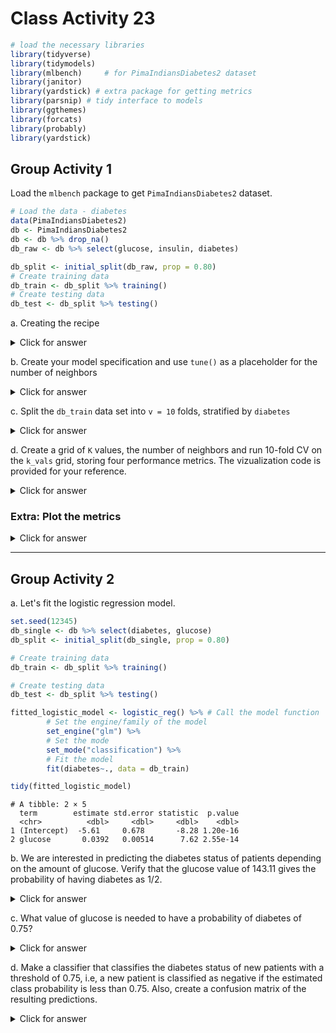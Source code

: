 # Class Activity 23


```r
# load the necessary libraries
library(tidyverse) 
library(tidymodels)
library(mlbench)     # for PimaIndiansDiabetes2 dataset
library(janitor)
library(yardstick) # extra package for getting metrics
library(parsnip) # tidy interface to models
library(ggthemes)
library(forcats)
library(probably)
library(yardstick)
```


## Group Activity 1

Load the `mlbench` package to get `PimaIndiansDiabetes2` dataset.


```r
# Load the data - diabetes
data(PimaIndiansDiabetes2)
db <- PimaIndiansDiabetes2
db <- db %>% drop_na() 
db_raw <- db %>% select(glucose, insulin, diabetes)

db_split <- initial_split(db_raw, prop = 0.80)
# Create training data
db_train <- db_split %>% training()
# Create testing data
db_test <- db_split %>% testing()
```

a. Creating the recipe

<details>
<summary class="answer">Click for answer</summary>
*Answer:* 


```r
db_recipe <- recipe(diabetes ~  glucose + insulin, data = db_train) %>%
  step_scale(all_predictors()) %>%
  step_center(all_predictors()) %>% 
  prep()
```

</details>

b. Create your model specification and use `tune()` as a placeholder for the number of neighbors

<details>
<summary class="answer">Click for answer</summary>
*Answer:* 



```r
knn_spec <- nearest_neighbor(weight_func = "rectangular", 
                             engine = "kknn",
                             mode = "classification",
                             neighbors = tune())
```

</details>

c. Split the `db_train` data set into `v = 10` folds, stratified by `diabetes`

<details>
<summary class="answer">Click for answer</summary>
*Answer:* 



```r
db_vfold <- vfold_cv(db_train, v = 10, strata = diabetes)
```

</details>

d. Create a grid of `K` values, the number of neighbors and run 10-fold CV on the `k_vals` grid, storing four performance metrics. The vizualization code is provided for your reference.

<details>
<summary class="answer">Click for answer</summary>
*Answer:* 



```r
k_vals <- tibble(neighbors = seq(from = 1, to = 40, by = 1))
```



```r
knn_fit <- workflow() %>%
  add_recipe(db_recipe) %>%
  add_model(knn_spec) %>%
  tune_grid(
    resamples = db_vfold, 
    grid = k_vals,
    metrics = metric_set(yardstick::ppv, yardstick::accuracy, sens, spec),
    control = control_resamples(save_pred = TRUE))
```



```r
cv_metrics <- collect_metrics(knn_fit) 
cv_metrics %>% group_by(.metric) %>% slice_max(mean) 
```

```
# A tibble: 8 × 7
# Groups:   .metric [4]
  neighbors .metric  .estimator  mean     n std_err .config 
      <dbl> <chr>    <chr>      <dbl> <int>   <dbl> <chr>   
1        21 accuracy binary     0.774    10  0.0260 Preproc…
2        22 accuracy binary     0.774    10  0.0260 Preproc…
3        15 ppv      binary     0.807    10  0.0264 Preproc…
4        16 ppv      binary     0.807    10  0.0264 Preproc…
5        39 sens     binary     0.900    10  0.0304 Preproc…
6        40 sens     binary     0.900    10  0.0304 Preproc…
7        17 spec     binary     0.582    10  0.0588 Preproc…
8        18 spec     binary     0.582    10  0.0588 Preproc…
```

</details>

### Extra: Plot the metrics

<details>
<summary class="answer">Click for answer</summary>
*Answer:* 



```r
final.results <- cv_metrics %>%  mutate(.metric = as.factor(.metric)) %>%
  select(neighbors, .metric, mean)

final.results %>%
  ggplot(aes(x = neighbors, y = mean, color = forcats::fct_reorder2(.metric, neighbors, mean))) +
  geom_line(size = 1) +
  geom_point(size = 2) +
  theme_minimal() +
  scale_color_wsj() + 
  scale_x_continuous(breaks = k_vals[[1]]) +
  theme(panel.grid.minor.x = element_blank())+
  labs(color='Metric', y = "Estimate", x = "K")
```

<img src="class_activity_23_files/figure-epub3/unnamed-chunk-9-1.png" width="100%" />

</details>

---------------------------------------------------------

## Group Activity 2

a. Let's fit the logistic regression model.


```r
set.seed(12345)
db_single <- db %>% select(diabetes, glucose)
db_split <- initial_split(db_single, prop = 0.80)

# Create training data
db_train <- db_split %>% training()

# Create testing data
db_test <- db_split %>% testing()

fitted_logistic_model <- logistic_reg() %>% # Call the model function
        # Set the engine/family of the model
        set_engine("glm") %>%
        # Set the mode
        set_mode("classification") %>%
        # Fit the model
        fit(diabetes~., data = db_train)

tidy(fitted_logistic_model)
```

```
# A tibble: 2 × 5
  term        estimate std.error statistic  p.value
  <chr>          <dbl>     <dbl>     <dbl>    <dbl>
1 (Intercept)  -5.61     0.678       -8.28 1.20e-16
2 glucose       0.0392   0.00514      7.62 2.55e-14
```

</details>

b. We are interested in predicting the diabetes status of patients depending on the amount of glucose. Verify that the glucose value of 143.11 gives the probability of having diabetes as 1/2.

<details>
<summary class="answer">Click for answer</summary>
*Answer:* 



$$log\left(\frac{p}{1-p}\right)  = \beta_0 + \beta_1x$$



```r
(p <- round(exp(-5.61 + 0.0392* 143.11) / (1 + exp(-5.61 + 0.0392* 143.11)),2))
```

```
[1] 0.5
```

</details>

c. What value of glucose is needed to have a probability of diabetes of 0.75?

<details>
<summary class="answer">Click for answer</summary>
*Answer:* 


```r
p <- 0.75
(x <- (log(p/(1-p)) - (-5.61))/0.0392)	
```

```
[1] 171.1381
```

</details>

d. Make a classifier that classifies the diabetes status of new patients with a threshold of 0.75, i.e, a new patient is classified as negative if the estimated class probability is less than 0.75. Also, create a confusion matrix of the resulting predictions.

<details>
<summary class="answer">Click for answer</summary>
*Answer:* 




```r
# Prediction Probabilities
library(probably)
pred_prob <- predict(fitted_logistic_model,  new_data = db_test,   type = "prob")

db_results <- db_test %>% bind_cols(pred_prob) %>%
  mutate(.pred_class = make_two_class_pred(.pred_neg, levels(diabetes), threshold = .75)) %>%
  select(diabetes, glucose, contains(".pred"))


db_results %>%  
  conf_mat(diabetes,.pred_class) %>% 
  autoplot(type = "heatmap")
```

<img src="class_activity_23_files/figure-epub3/unnamed-chunk-13-1.png" width="100%" />


</details>

